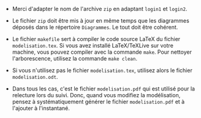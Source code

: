 
* Merci d'adapter le nom de l'archive `zip` en adaptant `login1` et
`login2`.

* Le fichier `zip` doit être mis à jour en même temps que les diagrammes déposés dans le répertoire `Diagrammes`. Le tout doit être cohérent.

* Le fichier `makefile` sert à compiler le code source LaTeX du
fichier `modelisation.tex`. Si vous avez installé LaTeX/TeXLive sur
votre machine, vous pouvez compiler avec la commande `make`.  Pour
nettoyer l'arborescence, utilisez la commande `make clean`.

* Si vous n'utilisez pas le fichier `modelisation.tex`, utilisez alors
le fichier `modelisation.odt`.

* Dans tous les cas, c'est le fichier `modelisation.pdf` qui est
utilisé pour la relecture lors du suivi. Donc, quand vous modifiez la
modélisation, pensez à systématiquement générer le fichier
`modelisation.pdf` et à l'ajouter à l'instantané.
